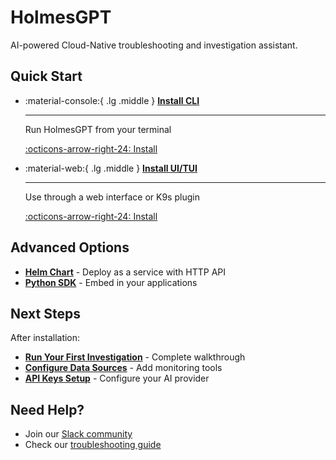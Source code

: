 # HolmesGPT

AI-powered Cloud-Native troubleshooting and investigation assistant.

## Quick Start

<div class="grid cards" markdown>

-   :material-console:{ .lg .middle } **[Install CLI](installation/cli-installation.md)**

    ---

    Run HolmesGPT from your terminal

    [:octicons-arrow-right-24: Install](installation/cli-installation.md)

-   :material-web:{ .lg .middle } **[Install UI/TUI](installation/ui-installation.md)**

    ---

    Use through a web interface or K9s plugin

    [:octicons-arrow-right-24: Install](installation/ui-installation.md)

</div>

## Advanced Options

* **[Helm Chart](installation/kubernetes-installation.md)** - Deploy as a service with HTTP API
* **[Python SDK](installation/python-installation.md)** - Embed in your applications

## Next Steps

After installation:
- **[Run Your First Investigation](installation/first-investigation.md)** - Complete walkthrough
- **[Configure Data Sources](data-sources/)** - Add monitoring tools
- **[API Keys Setup](api-keys.md)** - Configure your AI provider

## Need Help?

- Join our [Slack community](https://robustacommunity.slack.com)
- Check our [troubleshooting guide](reference/troubleshooting.md)

